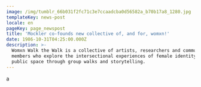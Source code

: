 ```yaml
---
image: /img/tumblr_66b031f2fc71c3e7ccaadcba0d56582a_b70b17a8_1280.jpg
templateKey: news-post
locale: en
pageKey: page_newspost
title: 'Mockler co-founds new collective of, and for, womxn!'
date: 1986-10-31T04:25:00.000Z
description: >-
  Womxn Walk the Walk is a collective of artists, researchers and community
  members who explore the intersectional experiences of female identity in
  public space through group walks and storytelling.
---
```

a
